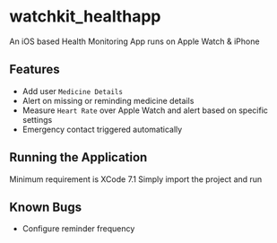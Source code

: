 # watchkit_healthapp

An iOS based Health Monitoring App runs on Apple Watch & iPhone

## Features

- Add user `Medicine Details`
- Alert on missing or reminding medicine details
- Measure `Heart Rate` over Apple Watch and alert based on specific settings
- Emergency contact triggered automatically 

## Running the Application

Minimum requirement is XCode 7.1
Simply import the project and run

## Known Bugs
- Configure reminder frequency





